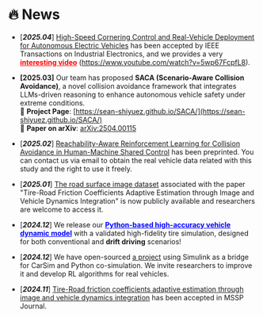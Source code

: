 # 🔥 News
- [***2025.04***] [High-Speed Cornering Control and Real-Vehicle Deployment for Autonomous Electric Vehicles](https://drive.google.com/file/d/1DRHJwYoV7T6gSx6Av7GBnJkuxJ--IC87/view?usp=sharing) has been accepted by IEEE Transactions on Industrial Electronics, and we provides a very <a href="https://www.youtube.com/watch?v=5wp67FcpfL8" style="color: red;"><b>interesting video</b></a> (https://www.youtube.com/watch?v=5wp67FcpfL8).
- **[2025.03]** Our team has proposed **SACA (Scenario-Aware Collision Avoidance)**, a novel collision avoidance framework that integrates LLMs-driven reasoning to enhance autonomous vehicle safety under extreme conditions.  
  🔗 **Project Page**: [https://sean-shiyuez.github.io/SACA/](https://sean-shiyuez.github.io/SACA/)  
  📄 **Paper on arXiv**: [arXiv:2504.00115](https://arxiv.org/abs/2504.00115)

- [***2025.02***] [Reachability-Aware Reinforcement Learning for Collision Avoidance in Human-Machine Shared Control](https://arxiv.org/pdf/2502.10610) has been preprinted. You can contact us via email to obtain the real vehicle data related with this study and the right to use it freely.
- [***2025.01***] [The road surface image dataset](https://github.com/sean-shiyuez/Extreme-Road-Image-Dataset) associated with the paper "Tire-Road Friction Coefficients Adaptive Estimation through Image and Vehicle Dynamics Integration" is now publicly available and researchers are welcome to access it.
- [***2024.12***] We release our 
<a href="https://github.com/sean-shiyuez/High-Accuracy-Vehicle-Dynamic-Model" style="color: blue;"><b>Python-based high-accuracy vehicle dynamic model</b></a> 
  with a validated high-fidelity tire simulation, designed for both conventional and <b>drift driving</b> scenarios!
- [***2024.12***] We have open-sourced [a project](https://github.com/sean-shiyuez/Carsim_python_RL) using Simulink as a bridge for CarSim and Python co-simulation. We invite researchers to improve it and develop RL algorithms for real vehicles.
- [***2024.11***] [Tire-Road friction coefficients adaptive estimation through image and vehicle dynamics integration](https://drive.google.com/file/d/1zTifikSaW06fIksXDjQr9h7dws8O3gsA/view?usp=share_link) has been accepted in MSSP Journal.

